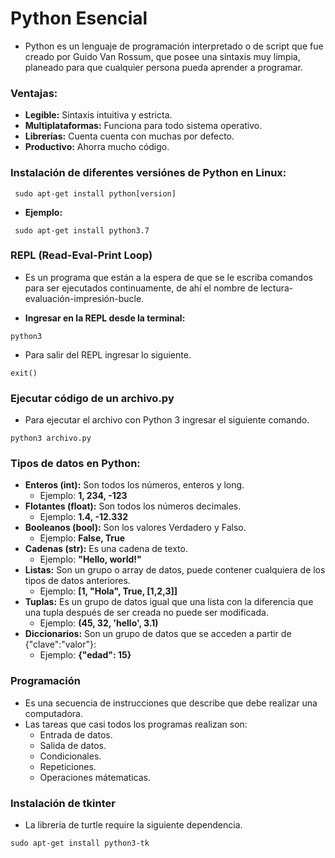  # Python Esencial

 * Python es un lenguaje de programación interpretado o de script que fue creado por Guido Van Rossum, que posee una sintaxis muy limpia, planeado para que cualquier persona pueda aprender a programar.
 
 ### Ventajas:
 * **Legible:** Sintaxis intuitiva y estricta.
 * **Multiplataformas:** Funciona para todo sistema operativo.
 * **Librerías:** Cuenta cuenta con muchas por defecto.
 * **Productivo:** Ahorra mucho código.

 ### Instalación de diferentes versiónes de Python en Linux:
 
```
 sudo apt-get install python[version]
```
* **Ejemplo:**
```
 sudo apt-get install python3.7
```

### REPL (Read-Eval-Print Loop)
* Es un programa que están a la espera de que se le escriba comandos para ser ejecutados continuamente, de ahí el nombre de lectura-evaluación-impresión-bucle.

* **Ingresar en la REPL desde la terminal:**

```
python3
```

* Para salir del REPL ingresar lo siguiente.
```
exit()
```

### Ejecutar código de un archivo.py
* Para ejecutar el archivo con Python 3 ingresar el siguiente comando.
```
python3 archivo.py
```

### Tipos de datos en Python:
* **Enteros (int):** Son todos los números, enteros y long.
    + Ejemplo: **1, 234, -123**
* **Flotantes (float):** Son todos los números decimales.
    + Ejemplo: **1.4, -12.332**
* **Booleanos (bool):** Son los valores Verdadero y Falso.
    + Ejemplo: **False, True**
* **Cadenas (str):** Es una cadena de texto. 
    + Ejemplo: **"Hello, world!"**
* **Listas:** Son un grupo o array de datos, puede contener cualquiera de los tipos de datos anteriores.
    + Ejemplo: **[1, "Hola", True, [1,2,3]]**
* **Tuplas:** Es un grupo de datos igual que una lista con la diferencia que una tupla después de ser creada no puede ser modificada.
    * Ejemplo: **(45, 32, 'hello', 3.1)**
* **Diccionarios:** Son un grupo de datos que se acceden a partir de {"clave":"valor"}:
    + Ejemplo: **{"edad": 15}**


### Programación
* Es una secuencia de instrucciones que describe que debe realizar una computadora.
* Las tareas que casi todos los programas realizan son:
    + Entrada de datos.
    + Salida de datos.
    + Condicionales.
    + Repeticiones.
    + Operaciones mátematicas.


### Instalación de tkinter
* La librería de turtle require la siguiente dependencia.
```
sudo apt-get install python3-tk 
``` 
